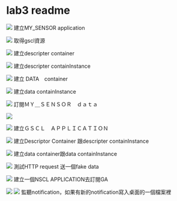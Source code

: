# lab3 readme


![](https://i.imgur.com/Ag4MOmb.png)
建立MY_SENSOR application

![](https://i.imgur.com/uOiuGnV.png)
取得gscl資源

![](https://i.imgur.com/nQpREf0.png)
建立descripter container 

![](https://i.imgur.com/tv9hcim.png)
建立descripter containInstance

![](https://i.imgur.com/sdteqHw.png)
建立 DATA　container

![](https://i.imgur.com/UyO5fAp.png)
建立data containInstance

![](https://i.imgur.com/qeQlPAn.png)
訂閱ＭＹ＿ＳＥＮＳＯＲ　ｄａｔａ

![](https://i.imgur.com/sUvfviz.png)


![](https://i.imgur.com/KdBEPj5.png)
建立ＧＳＣＬ　ＡＰＰＬＩＣＡＴＩＯＮ

![](https://i.imgur.com/PYZUHvi.png)
建立Descriptor Container 跟descripter containInstance

![](https://i.imgur.com/00PilaN.png)
建立data container跟data containInstance

![](https://i.imgur.com/guLmeru.png)
測試HTTP request 送一個fake data

![](https://i.imgur.com/ODyhJYl.png)
建立一個NSCL APPLICATION去訂閱GA

![](https://i.imgur.com/ZzGmkWD.png)
![](https://i.imgur.com/m3OyB1J.png)
監聽notification，如果有新的notification寫入桌面的一個檔案裡

